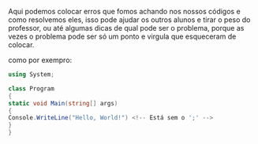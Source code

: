 Aqui podemos colocar erros que fomos achando nos nossos códigos e como resolvemos eles, isso pode ajudar os outros alunos e tirar o peso do professor, ou até algumas dicas de qual pode ser o problema, porque as vezes o problema pode ser só um ponto e virgula que esqueceram de colocar.

como por exempro:
```C#
using System;

class Program
{
static void Main(string[] args)
{
Console.WriteLine("Hello, World!") <!-- Está sem o ';' -->
} 
} 